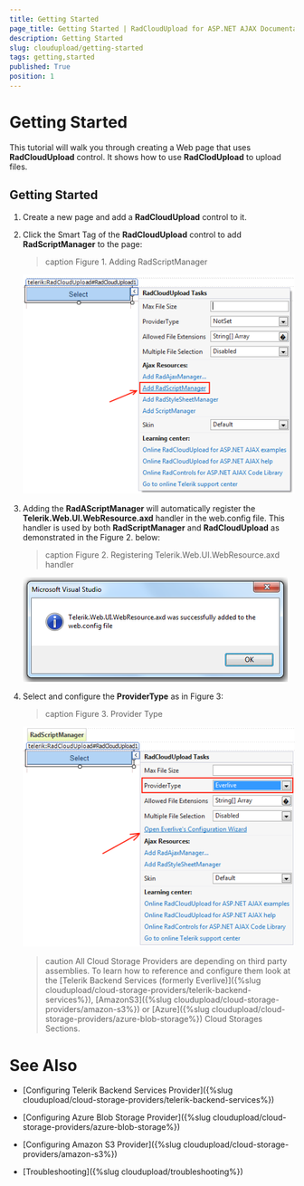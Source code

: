 ```yaml
---
title: Getting Started
page_title: Getting Started | RadCloudUpload for ASP.NET AJAX Documentation
description: Getting Started
slug: cloudupload/getting-started
tags: getting,started
published: True
position: 1
---
```


# Getting Started



This tutorial will walk you through creating a Web page that uses **RadCloudUpload** control. It shows how to use **RadClodUpload** to upload files.

## Getting Started

1. Create a new page and add a **RadCloudUpload** control to it.

2. Click the Smart Tag of the **RadCloudUpload** control to add **RadScriptManager** to the page:
	>caption Figure 1. Adding RadScriptManager

	![cloud-upload-getting-started](images/cloud-upload-getting-started.png)

3. Adding the **RadAScriptManager** will automatically register the **Telerik.Web.UI.WebResource.axd** handler in the web.config file. This handler is used by both **RadScriptManager** and **RadCloudUpload** as demonstrated in the Figure 2. below:
	>caption Figure 2. Registering Telerik.Web.UI.WebResource.axd handler

	![cloud-upload-getting-started 2](images/cloud-upload-getting-started2.png)

4. Select and configure the **ProviderType** as in Figure 3:
	>caption Figure 3. Provider Type

	![cloud-upload-getting-started 3](images/cloud-upload-getting-started3.png)

	>caution All Cloud Storage Providers are depending on third party assemblies. To learn how to reference and configure them look at the [Telerik Backend Services (formerly Everlive)]({%slug cloudupload/cloud-storage-providers/telerik-backend-services%}), [AmazonS3]({%slug cloudupload/cloud-storage-providers/amazon-s3%}) or [Azure]({%slug cloudupload/cloud-storage-providers/azure-blob-storage%}) Cloud Storages Sections.
	>


# See Also

 * [Configuring Telerik Backend Services Provider]({%slug cloudupload/cloud-storage-providers/telerik-backend-services%})

 * [Configuring Azure Blob Storage Provider]({%slug cloudupload/cloud-storage-providers/azure-blob-storage%})

 * [Configuring Amazon S3 Provider]({%slug cloudupload/cloud-storage-providers/amazon-s3%})

 * [Troubleshooting]({%slug cloudupload/troubleshooting%})
